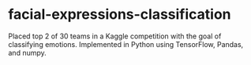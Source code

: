 # facial-expressions-classification
Placed top 2 of 30 teams in a Kaggle competition with the goal of classifying emotions. Implemented in Python using TensorFlow, Pandas, and numpy.
